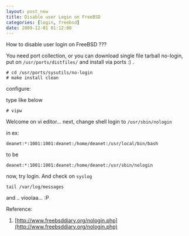 ```yaml
--- 
layout: post_new
title: Disable user Login on FreeBSD
categories: [login, freebsd]
date: 2009-12-01 01:12:00
---
```

How to disable user login on FreeBSD ???

You need port collection, or you can download single file tarball no-login, put on `/usr/ports/distfiles/` and install via ports :) .

	# cd /usr/ports/sysutils/no-login
	# make install clean

configure:

type like below

	# vipw

Welcome on vi editor...
next, change shell login to `/usr/sbin/nologin`

in ex:

	deanet:*:1001:1001:deanet:/home/deanet:/usr/local/bin/bash

to be

	deanet:*:1001:1001:deanet:/home/deanet:/usr/sbin/nologin


now, try login. And check on `syslog`


	tail /var/log/messages


and .. vioolaa... :P

Reference:

1. [http://www.freebsddiary.org/nologin.php](http://www.freebsddiary.org/nologin.php)
